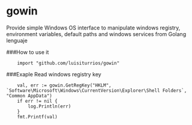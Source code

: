 gowin
=====

Provide simple Windows OS interface to manipulate windows registry, environment variables, default paths and windows services from Golang lenguaje

###How to use it
```
	import "github.com/luisiturrios/gowin"
```


###Exaple Read windows registry key 
```
	val, err := gowin.GetRegKey("HKLM", `Software\Microsoft\Windows\CurrentVersion\Explorer\Shell Folders`, "Common AppData")
	if err != nil {
		log.Println(err)
	}
	fmt.Printf(val)
```